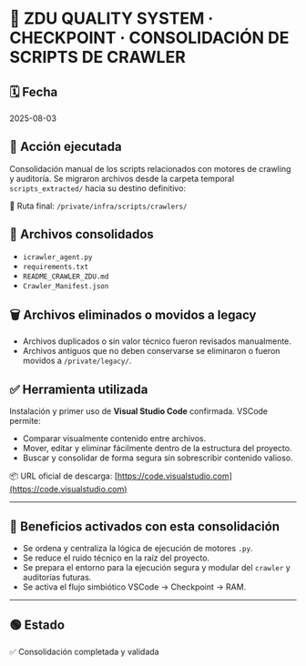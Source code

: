 
# 🧠 ZDU QUALITY SYSTEM · CHECKPOINT · CONSOLIDACIÓN DE SCRIPTS DE CRAWLER

## 🗓️ Fecha
2025-08-03

## 🔧 Acción ejecutada
Consolidación manual de los scripts relacionados con motores de crawling y auditoría. Se migraron archivos desde la carpeta temporal `scripts_extracted/` hacia su destino definitivo:

📁 Ruta final: `/private/infra/scripts/crawlers/`

## 🧩 Archivos consolidados
- `icrawler_agent.py`
- `requirements.txt`
- `README_CRAWLER_ZDU.md`
- `Crawler_Manifest.json`

## 🗑️ Archivos eliminados o movidos a legacy
- Archivos duplicados o sin valor técnico fueron revisados manualmente.
- Archivos antiguos que no deben conservarse se eliminaron o fueron movidos a `/private/legacy/`.

## ✅ Herramienta utilizada
Instalación y primer uso de **Visual Studio Code** confirmada.
VSCode permite:
- Comparar visualmente contenido entre archivos.
- Mover, editar y eliminar fácilmente dentro de la estructura del proyecto.
- Buscar y consolidar de forma segura sin sobrescribir contenido valioso.

📦 URL oficial de descarga: [https://code.visualstudio.com](https://code.visualstudio.com)

---

## 🎯 Beneficios activados con esta consolidación
- Se ordena y centraliza la lógica de ejecución de motores `.py`.
- Se reduce el ruido técnico en la raíz del proyecto.
- Se prepara el entorno para la ejecución segura y modular del `crawler` y auditorías futuras.
- Se activa el flujo simbiótico VSCode → Checkpoint → RAM.

---

## 🟢 Estado
✅ Consolidación completada y validada

